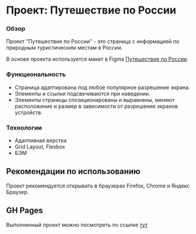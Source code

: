 # Проект: Путешествие по России

### Обзор

Проект "Путешествие по России" - это страница с информацией по природным туристическим местам в России.

В основе проекта используется макет в Figma [Путешествие по России](https://www.figma.com/file/5S2WSbEFL6awjVWJ0NWL8Q/Sprint-3_-Russia-_-desktop-mobile?node-id=28503%3A0).  

### Функциональность

- Страница адаптирована под любое популярное разрешение экрана.   
- Элементы и ссылки подсвечиваются при наведении.  
- Элементы страницы спозиционированы и выравнены, меняют расположение и размер в зависимости от разрешения экранов устройств.  

### Технологии

- Адаптивная верстка
- Grid Layout, Flexbox
- БЭМ

## Рекомендации по использованию

Проект рекомендуется открывать в браузерах Firefox, Chrome и Яндекс Браузер.

## GH Pages

Выполненный проект можно посмотреть по ссылке [тут](https://juliapechnikova.github.io/russian-travel/)
